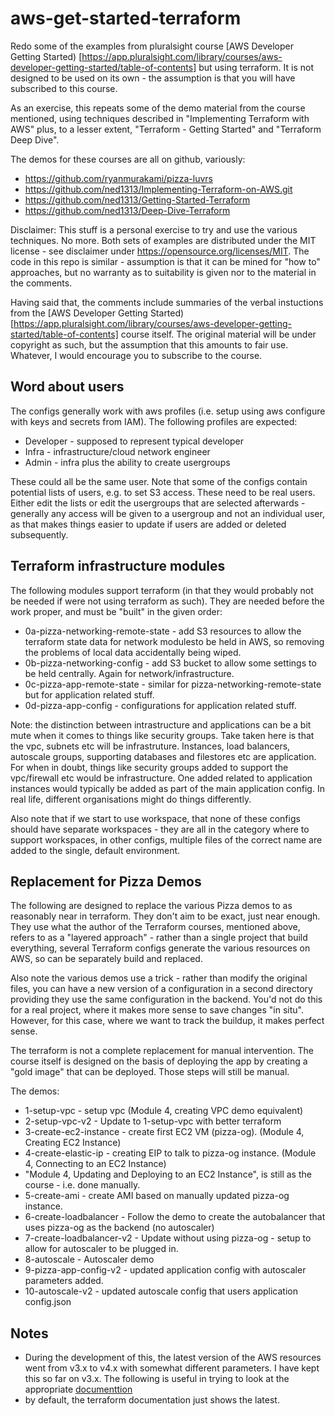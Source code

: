 # aws-get-started-terraform

Redo some of the examples from pluralsight course [AWS Developer Getting Started)
[https://app.pluralsight.com/library/courses/aws-developer-getting-started/table-of-contents]
but using terraform. It is not designed to be used on its own - the assumption is that
you will have subscribed to this course.

As an exercise, this repeats some of the demo material from the course mentioned, using
techniques described in "Implementing Terraform with AWS" plus, to a lesser extent,
"Terraform - Getting Started" and "Terraform Deep Dive".

The demos for these courses are all on github, variously:
- https://github.com/ryanmurakami/pizza-luvrs
- https://github.com/ned1313/Implementing-Terraform-on-AWS.git
- https://github.com/ned1313/Getting-Started-Terraform
- https://github.com/ned1313/Deep-Dive-Terraform

Disclaimer: This stuff is a personal exercise to try and use the various techniques. No more.
Both sets of examples are distributed under the MIT license - see disclaimer under
https://opensource.org/licenses/MIT. The code in this repo is similar - assumption is that
it can be mined for "how to" approaches, but no warranty as to suitability is given nor
to the material in the comments.

Having said that, the comments include summaries of the verbal instuctions from the
[AWS Developer Getting Started)
[https://app.pluralsight.com/library/courses/aws-developer-getting-started/table-of-contents]
course itself. The original material will be under copyright as such,
but the assumption that this amounts to fair use. Whatever, I would encourage you
to subscribe to the course.

## Word about users

The configs generally work with aws profiles (i.e. setup using aws configure with
keys and secrets from IAM). The following profiles are expected:
- Developer - supposed to represent typical developer
- Infra - infrastructure/cloud network engineer
- Admin - infra plus the ability to create usergroups

These could all be the same user. Note that some of the configs contain potential lists
of users, e.g. to set S3 access. These need to be real users. Either edit the lists
or edit the usergroups that are selected afterwards - generally any access will be
given to a usergroup and not an individual user, as that makes things easier to update
if users are added or deleted subsequently.

## Terraform infrastructure modules

The following modules support terraform (in that they would probably not be needed
if were not using terraform as such). They are needed before the work proper, and
must be "built" in the given order:
- 0a-pizza-networking-remote-state - add S3 resources to allow the terraform state data
for network modulesto be held in AWS, so removing the problems of local data accidentally
being wiped.
- 0b-pizza-networking-config - add S3 bucket to allow some settings to be held centrally.
Again for network/infrastructure.
- 0c-pizza-app-remote-state - similar for pizza-networking-remote-state but for
application related stuff.
- 0d-pizza-app-config - configurations for application related stuff.

Note: the distinction between intrastructure and applications can be a bit mute
when it comes to things like security groups. Take taken here is that the vpc,
subnets etc will be infrastruture. Instances, load balancers, autoscale groups,
supporting databases and filestores etc are application. For when in doubt,
things like security groups added to support the vpc/firewall etc would be
infrastructure. One added related to application instances would typically
be added as part of the main application config. In real life, different
organisations might do things differently.

Also note that if we start to use workspace, that none of these configs should
have separate workspaces - they are all in the category where to support
workspaces, in other configs, multiple files of the correct name are added
to the single, default environment.

## Replacement for Pizza Demos

The following are designed to replace the various Pizza demos to as reasonably
near in terraform. They don't aim to be exact, just near enough. They use what
the author of the Terraform courses, mentioned above, refers to as a "layered
approach" - rather than a single project that build everything, several
Terraform configs generate the various resources on AWS, so can be separately
build and replaced. 

Also note the various demos use a trick - rather than modify the original
files, you can have a new version of a configuration in a second directory
providing they use the same configuration in the backend. You'd not do this
for a real project, where it makes more sense to save changes "in situ".
However, for this case, where we want to track the buildup, it makes perfect
sense.

The terraform is not a complete replacement for manual intervention. The
course itself is designed on the basis of deploying the app by creating a
"gold image" that can be deployed. Those steps will still be manual.

The demos:
- 1-setup-vpc - setup vpc (Module 4, creating VPC demo equivalent)
- 2-setup-vpc-v2 - Update to 1-setup-vpc with better terraform
- 3-create-ec2-instance - create first EC2 VM (pizza-og). (Module 4, Creating EC2 Instance)
- 4-create-elastic-ip - creating EIP to talk to pizza-og instance.
(Module 4, Connecting to an EC2 Instance)
- "Module 4, Updating and Deploying to an EC2 Instance", is still as the course -
i.e. done manually.
- 5-create-ami - create AMI based on manually updated pizza-og instance.
- 6-create-loadbalancer - Follow the demo to create the autobalancer that uses
pizza-og as the backend (no autoscaler)
- 7-create-loadbalancer-v2 - Update without using pizza-og - setup to allow
for autoscaler to be plugged in.
- 8-autoscale - Autoscaler demo
- 9-pizza-app-config-v2 - updated application config with autoscaler parameters added.
- 10-autoscale-v2 - updated autoscale config that users application config.json

## Notes

- During the development of this, the latest version of the AWS resources
went from v3.x to v4.x with somewhat different parameters. I have kept this
so far on v3.x. The following is useful in trying to look at the appropriate
[documenttion](https://registry.terraform.io/providers/hashicorp/aws/3.74.2/docs)
- by default, the terraform documentation just shows the latest.
